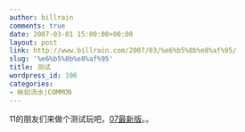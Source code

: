 ```yaml
---
author: billrain
comments: true
date: 2007-03-01 15:00:00+00:00
layout: post
link: http://www.billrain.com/2007/03/%e6%b5%8b%e8%af%95/
slug: '%e6%b5%8b%e8%af%95'
title: 测试
wordpress_id: 106
categories:
- 帐如流水|COMMON
---
```


11的朋友们来做个测试玩吧，[07最新版](http://billrain.testren.com)。。
